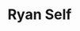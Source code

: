 ---
id: ryan_self
title: Ryan Self
filtername: R. V. Self
role: Ph. D.
year: 2020
status: alumnus
bio: received his B.S. and M. S. degrees in 2014 and 2016, respectively, from Mechanical and Aerospace Engineering Department at Oklahoma State University. His research interests include robotics and autonomous systems, with a focus on machine learning. During the time completing his master’s work, he worked as a research assistant focusing on drilling optimization. His worked involved incorporating a Particle Swarm Optimization (PSO) algorithm to a Rate of Penetration (ROP) model to optimize a drilled section of an oil well. He has published two peer-reviewed conference papers based on his work he did during his master’s program. In 2014 and 2015, he received the Samson Energy Student Graduate Fellowship in Petroleum Engineering, and in 2017 received the John Brammer Graduate Research Fellowship for his PhD studies at Oklahoma State University.
---
